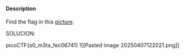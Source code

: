 #### Description

Find the flag in this [picture](https://jupiter.challenges.picoctf.org/static/00efdf2961da1e21470ffc0d496c3cc2/pico_img.png).


SOLUCION:

picoCTF{s0_m3ta_fec06741}
![[Pasted image 20250407122021.png]]

